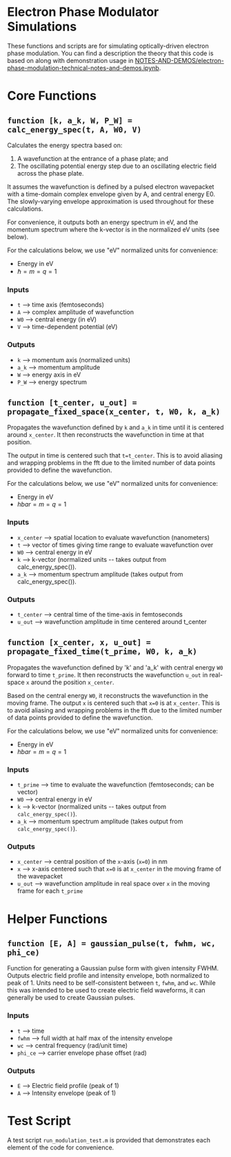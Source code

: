 # Electron Phase Modulator Simulations

These functions and scripts are for simulating optically-driven electron phase modulation.  You can find a description the theory that this code is based on along with demonstration usage in [NOTES-AND-DEMOS/electron-phase-modulation-technical-notes-and-demos.ipynb](NOTES-AND-DEMOS/electron-phase-modulation-technical-notes-and-demos.ipynb).

# Core Functions

## `function [k, a_k, W, P_W] = calc_energy_spec(t, A, W0, V)`

Calculates the energy spectra based on:
 1. A wavefunction at the entrance of a phase plate; and
 2. The oscillating potential energy step due to an oscillating electric field across the phase plate.

It assumes the wavefunction is defined by a pulsed electron wavepacket
with a time-domain complex envelope given by A, and central energy E0.
The slowly-varying envelope approximation is used throughout for these 
calculations. 

For convenience, it outputs both an energy spectrum in eV, and the momentum
spectrum where the k-vector is in the normalized eV units (see below). 

For the calculations below, we use "eV" normalized units for convenience:
 * Energy in eV
 * $\hbar = m = q = 1$

### Inputs 
 * `t` --> time axis (femtoseconds) 
 * `A` --> complex amplitude of wavefunction
 * `W0` --> central energy (in eV)
 * `V` --> time-dependent potential (eV)

### Outputs
 * `k` --> momentum axis (normalized units)
 * `a_k` --> momentum amplitude
 * `W` --> energy axis in eV
 * `P_W` --> energy spectrum
 
## `function [t_center, u_out] = propagate_fixed_space(x_center, t, W0, k, a_k)`

Propagates the wavefunction defined by `k` and `a_k` in time until it is centered around `x_center`.  It then reconstructs the wavefunction in time at that position. 

The output in time is centered such that `t=t_center`.  This is to avoid aliasing and wrapping problems in the fft due to the limited number of data points provided to define the wavefunction.  

    
For the calculations below, we use "eV" normalized units for convenience:
 * Energy in eV
 * $hbar = m = q = 1$

### Inputs
 * `x_center` --> spatial location to evaluate wavefunction (nanometers)
 * `t` --> vector of times giving time range to evaluate wavefunction over
 * `W0` --> central energy in eV
 * `k` --> k-vector (normalized units -- takes output from calc_energy_spec()).
 * `a_k` --> momentum spectrum amplitude (takes output from calc_energy_spec()).

### Outputs
 * `t_center` --> central time of the time-axis in femtoseconds
 * `u_out` --> wavefunction amplitude in time centered around t_center

## `function [x_center, x, u_out] = propagate_fixed_time(t_prime, W0, k, a_k)`

Propagates the wavefunction defined by 'k' and 'a_k' with central energy `W0` forward to time `t_prime`.  It then reconstructs the wavefunction `u_out` in real-space `x` around the position `x_center`.   

Based on the central energy `W0`, it reconstructs the wavefunction in the moving frame.  The output `x` is centered such that `x=0` is at `x_center`.  This is to avoid aliasing and wrapping problems in the fft due to the limited number of data points provided to define the wavefunction. 

For the calculations below, we use "eV" normalized units for convenience:
 * Energy in eV
 * $hbar = m = q = 1$

### Inputs
 * `t_prime` --> time to evaluate the wavefunction (femtoseconds; can be vector)
 * `W0` --> central energy in eV
 * `k` --> k-vector (normalized units -- takes output from `calc_energy_spec()`).
 * `a_k` --> momentum spectrum amplitude (takes output from `calc_energy_spec()`).

### Outputs
 * `x_center` --> central position of the `x`-axis (`x=0`) in nm
 * `x` --> x-axis centered such that `x=0` is at `x_center` in the moving frame of the wavepacket
 * `u_out` --> wavefunction amplitude in real space over `x` in the moving frame for each `t_prime`

# Helper Functions

## `function [E, A] = gaussian_pulse(t, fwhm, wc, phi_ce)`

Function for generating a Gaussian pulse form with given intensity FWHM. Outputs electric field profile and intensity envelope, both normalized to peak of 1.  Units need to be self-consistent between `t`, `fwhm`, and `wc`.  While this was intended to be used to create electric field waveforms, it can generally be used to create Gaussian pulses.  

### Inputs

 * `t` --> time 
 * `fwhm` --> full width at half max of the intensity envelope
 * `wc` --> central frequency (rad/unit time)
 * `phi_ce` --> carrier envelope phase offset (rad)

### Outputs
 * `E` --> Electric field profile (peak of 1)
 * `A` --> Intensity envelope (peak of 1)
 
# Test Script

A test script `run_modulation_test.m` is provided that demonstrates each element of the code for convenience.
